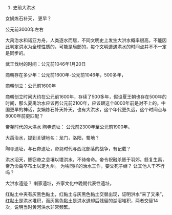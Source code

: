 
1. 史前大洪水

女娲炼石补天， 更早？

公元前3000年左右

大禹治水和诺亚方舟，人类逐水而居，不同文明史上发生大洪水概率很高，不能因此判定洪水为全球性质的，可能是局部的，每个文明遭遇洪水的时间点并不不一定是同步的。

武王伐纣的时间：公元前1046年1月20日

商朝存在多少年：公元前1600年-公元前1046年，500多年，

商朝创立：公元前1600年

商朝创立时间大约在公元前1600年，存续了500多年，假设夏王朝也存在500年的时间，那么夏禹治水应该再公元前2100年，应该跟这个8000年前是对不上的。中国更早的神话，女娲炼石补天补天，也有大洪水，这个年代更久远，这个时间点与8000年前更匹配？

帝尧时代的大洪水
陶寺遗址： 公元前2300年至公元前1900年。

大禹治水，提到关键地名：龙门，洛阳，蜀地？

陶寺遗址，与石峁遗址，帝尧时代与西北部落的战争，有记载？ 

洪水滔天，鲧窃帝之息壤以堙洪水，不待帝命。帝令祝融杀鲧于羽郊。鲧复生禹，帝乃命禹卒布土以定九州。
为啥同样的治水工作，要父死子继？ 让其他人干不行吗？ 

大洪水遗迹？
喇家遗址，齐家文化中晚期代表性遗址，

红黏土中夹有灰黑色黏土，红黏土与灰黑色黏土交替出现，证明洪水“来了又来”，红黏土是洪水堆积，而灰黑色黏土是洪水退却后残留的湖沼堆积，两者交替14次，说明当时黄河洪水非常频繁。 